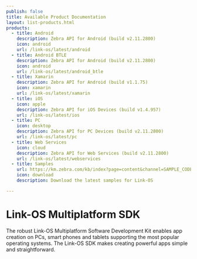 ```yaml
---
publish: false
title: Available Product Documentation
layout: list-products.html
products:
  - title: Android
    description: Zebra API for Android (build v2.11.2800)
    icon: android
    url: /link-os/latest/android
  - title: Android BTLE
    description: Zebra API for Android (build v2.11.2800)
    icon: android
    url: /link-os/latest/android_btle
  - title: Xamarin
    description: Zebra API for Android (build v1.1.75)
    icon: xamarin
    url: /link-os/latest/xamarin
  - title: iOS
    icon: apple
    description: Zebra API for iOS Devices (build v1.4.957)
    url: /link-os/latest/ios
  - title: PC
    icon: desktop
    description: Zebra API for PC Devices (build v2.11.2800)
    url: /link-os/latest/pc
  - title: Web Services
    icon: cloud
    description: Zebra API for Web Services (build v2.11.2800)
    url: /link-os/latest/webservices
  - title: Samples
    url: https://km.zebra.com/kb/index?page=content&channel=SAMPLE_CODE
    icon: download
    description: Download the latest samples for Link-OS

---
```


# Link-OS Multiplatform SDK

The robust Link-OS Multiplatform Software Development Kit enables app creation on PCs, smart phones and tablets supporting the most popular operating systems. The Link-OS SDK makes creating powerful apps simple and straightforward.
